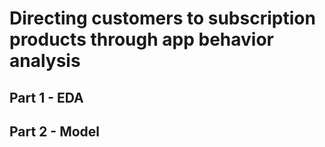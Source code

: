# Directing customers to subscription products through app behavior analysis

## Part 1 - EDA

## Part 2 - Model
